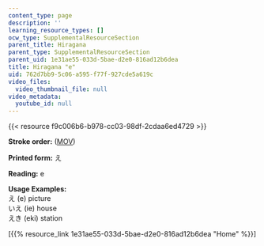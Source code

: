 ```yaml
---
content_type: page
description: ''
learning_resource_types: []
ocw_type: SupplementalResourceSection
parent_title: Hiragana
parent_type: SupplementalResourceSection
parent_uid: 1e31ae55-033d-5bae-d2e0-816ad12b6dea
title: Hiragana "e"
uid: 762d7bb9-5c06-a595-f77f-927cde5a619c
video_files:
  video_thumbnail_file: null
video_metadata:
  youtube_id: null
---
```


{{< resource f9c006b6-b978-cc03-98df-2cdaa6ed4729 >}}

**Stroke order:** ([MOV](http://www.archive.org/download/MITRES21F.01S10_HIRAGANA_CHARACTERS/0408.mov))

**Printed form:** え

**Reading:** e

**Usage Examples:**  
え (e) picture  
いえ (ie) house  
えき (eki) station

  
\[{{% resource_link 1e31ae55-033d-5bae-d2e0-816ad12b6dea "Home" %}}\]